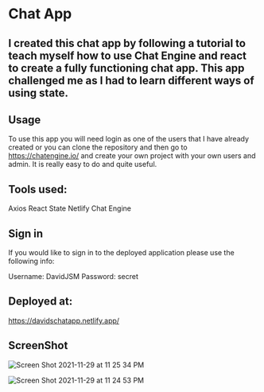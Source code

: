 # Chat App

## I created this chat app by following a tutorial to teach myself how to use Chat Engine and react to create a fully functioning chat app. This app challenged me as I had to learn different ways of using state. 

## Usage
To use this app you will need login as one of the users that I have already created or you can clone the repository and then go to https://chatengine.io/ and create your own project with your own users and admin. It is really easy to do and quite useful.

## Tools used:
Axios
React
State
Netlify
Chat Engine

## Sign in
If you would like to sign in to the deployed application please use the following info:

Username: DavidJSM
Password: secret

## Deployed at:
https://davidschatapp.netlify.app/

## ScreenShot
![Screen Shot 2021-11-29 at 11 25 34 PM](https://user-images.githubusercontent.com/77703087/143996620-885ce263-a8c9-4d5e-9b5c-0dda942e8f9e.png)

![Screen Shot 2021-11-29 at 11 24 53 PM](https://user-images.githubusercontent.com/77703087/143996561-4dc8dab2-b924-45e8-a5bd-24e37ac0ed39.png)
